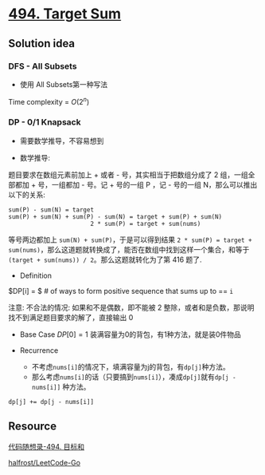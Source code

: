 # [494. Target Sum](https://leetcode.com/problems/target-sum/)

## Solution idea

### DFS - All Subsets
* 使用 All Subsets第一种写法

Time complexity = $O(2^n)$

### DP - 0/1 Knapsack
* 需要数学推导，不容易想到

* 数学推导:

题目要求在数组元素前加上 + 或者 - 号，其实相当于把数组分成了 2 组，一组全部都加 + 号，一组都加 - 号。记 + 号的一组 P ，记 - 号的一组 N，那么可以推出以下的关系:

```
sum(P) - sum(N) = target
sum(P) + sum(N) + sum(P) - sum(N) = target + sum(P) + sum(N)
                       2 * sum(P) = target + sum(nums)
```

等号两边都加上 `sum(N) + sum(P)`，于是可以得到结果 `2 * sum(P) = target + sum(nums)`，那么这道题就转换成了，能否在数组中找到这样一个集合，和等于 `(target + sum(nums)) / 2`。那么这题就转化为了第 416 题了.

* Definition

$DP[i] = $ # of ways to form positive sequence that sums up to == `i`

注意: 不合法的情况: 如果和不是偶数，即不能被 2 整除，或者和是负数，那说明找不到满足题目要求的解了，直接输出 0

* Base Case
$DP[0] = 1$ 装满容量为0的背包，有1种方法，就是装0件物品

* Recurrence
    * 不考虑`nums[i]`的情况下，填满容量为j的背包，有`dp[j]`种方法。
    * 那么考虑`nums[i]`的话（只要搞到`nums[i]`），凑成`dp[j]`就有`dp[j - nums[i]]` 种方法。
```
dp[j] += dp[j - nums[i]]
```

## Resource
[代码随想录-494. 目标和](https://github.com/youngyangyang04/leetcode-master/blob/master/problems/0494.%E7%9B%AE%E6%A0%87%E5%92%8C.md)

[halfrost/LeetCode-Go](https://github.com/halfrost/LeetCode-Go/tree/master/leetcode/0494.Target-Sum)
